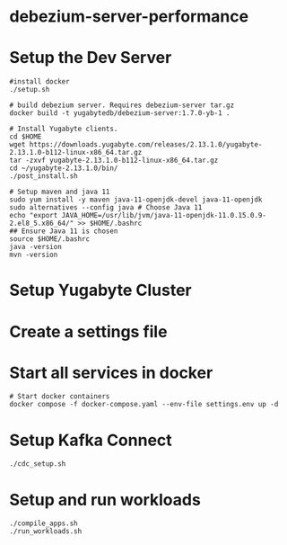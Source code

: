 # debezium-server-performance
# Setup the Dev Server

    #install docker
    ./setup.sh

    # build debezium server. Requires debezium-server tar.gz
    docker build -t yugabytedb/debezium-server:1.7.0-yb-1 .

    # Install Yugabyte clients.
    cd $HOME
    wget https://downloads.yugabyte.com/releases/2.13.1.0/yugabyte-2.13.1.0-b112-linux-x86_64.tar.gz
    tar -zxvf yugabyte-2.13.1.0-b112-linux-x86_64.tar.gz
    cd ~/yugabyte-2.13.1.0/bin/
    ./post_install.sh

    # Setup maven and java 11
    sudo yum install -y maven java-11-openjdk-devel java-11-openjdk
    sudo alternatives --config java # Choose Java 11
    echo "export JAVA_HOME=/usr/lib/jvm/java-11-openjdk-11.0.15.0.9-2.el8_5.x86_64/" >> $HOME/.bashrc
    ## Ensure Java 11 is chosen
    source $HOME/.bashrc
    java -version
    mvn -version


# Setup Yugabyte Cluster


# Create a settings file


#  Start all services in docker


    # Start docker containers
    docker compose -f docker-compose.yaml --env-file settings.env up -d

# Setup Kafka Connect

    ./cdc_setup.sh

# Setup and run workloads

    ./compile_apps.sh
    ./run_workloads.sh
